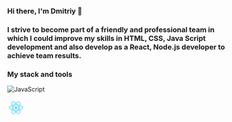 ### Hi there, I'm Dmitriy 👋

### I strive to become part of a friendly and professional team in which I could improve my skills in HTML, CSS, Java Script development and also develop as a React, Node.js developer to achieve team results.

### My stack and tools

![JavaScript](https://upload.wikimedia.org/wikipedia/commons/thumb/9/99/Unofficial_JavaScript_logo_2.svg/800px-Unofficial_JavaScript_logo_2.svg.png)

<img align="left" alt="React" width="40px" src="https://raw.githubusercontent.com/github/explore/80688e429a7d4ef2fca1e82350fe8e3517d3494d/topics/react/react.png" />

![]()

![]()

![]()

![]()

![]()

![]()

![]()

<!--
**KichihinDmitriy/KichihinDmitriy** is a ✨ _special_ ✨ repository because its `README.md` (this file) appears on your GitHub profile.

Here are some ideas to get you started:

- 🔭 I’m currently working on ...
- 🌱 I’m currently learning ...
- 👯 I’m looking to collaborate on ...
- 🤔 I’m looking for help with ...
- 💬 Ask me about ...
- 📫 How to reach me: ...
- 😄 Pronouns: ...
- ⚡ Fun fact: ...
-->
